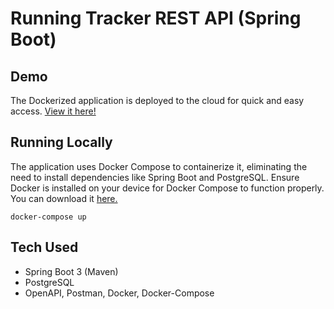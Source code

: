 # Running Tracker REST API (Spring Boot)

## Demo

The Dockerized application is deployed to the cloud for quick and easy access. [View it here!](https://running-tracker-rest-api.up.railway.app/swagger-ui/index.html)

## Running Locally

The application uses Docker Compose to containerize it, eliminating the need to install dependencies like Spring Boot and PostgreSQL. Ensure Docker is installed on your device for Docker Compose to function properly. You can download it [here.](https://www.docker.com/products/docker-desktop/)

```shell
docker-compose up
```

## Tech Used

- Spring Boot 3 (Maven)
- PostgreSQL
- OpenAPI, Postman, Docker, Docker-Compose
